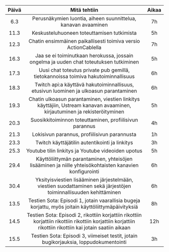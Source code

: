 | Päivä         | Mitä tehtiin  | Aikaa  |
|:-------------:|:-------------:|:-----:|
|    6.3        | Perusnäkymien luontia, aiheen suunnittelua, kanavan avaaminen | 7h |
| 11.3         | Keskusteluhuoneen toteuttamisen tutkimista      |   5h |
| 12.3    | Chatin ensimmäinen paikallisesti toimiva versio ActionCablella      |    7h |
| 16.3 | Jaa se ei toiminutkaan herokussa, jossain ongelma ja uuden chat toteutuksen tutkiminen      |  5h |
| 17.3 | Uusi chat toteutus private pub gemillä, tietokannoissa toimiva hakutoiminnallisuus | 6h |
| 18.3 | Twitch api:a käyttävä hakutoiminnallisuus, etusivun luominen ja ulkoasun parantaminen      | 6h |
| 19.3 | Chatin ulkoasun parantaminen, viestien linkitys käyttäjiin, Ustream kanavan avaaminen, kirjautuminen ja rekisteröityminen     | 5h |
| 20.3 | Suosikkitoiminnon toteuttaminen, profiilisivun parannus     | 4h |
| 21.3 | Lokisivun parannus, profiilisivun parannusta     | 1h |
| 23.3 | Twitch käyttäjätilin autentikointi ja linkitys     | 3h |
| 25.3 | Youtube tilin linkitys ja Youtube videoiden upotus     | 5h |
| 29.4 | Käyttöliittymän parantaminen, yhteisöjen lisääminen ja niille yhteisökohtaisten kanavien konfigurointi     | 6h |
| 30.4 | Yksityisviestien lisääminen järjestelmään, viestien suodattaminen sekä järjestöjen toiminnallisuuden kehittäminen     | 6h |
| 13.5 | Testien Sota: Episodi 1, jotain vaarallisia bugeja korjattu, myös joitain käyttöliittymäpäivityksiä     | 8h |
| 14.5 | Testien Sota: Episodi 2, rikottiin korjattiin rikottiin korjattiin rikottiin rikottiin korjattiin korjattiin rikottiin rikottiin kai jotain saatiin aikaan  | 12h |
| 15.5 | Testien Sota: Episodi 3, viimeiset testit, jotain bugikorjauksia, loppudokumentointi  | 3h |
